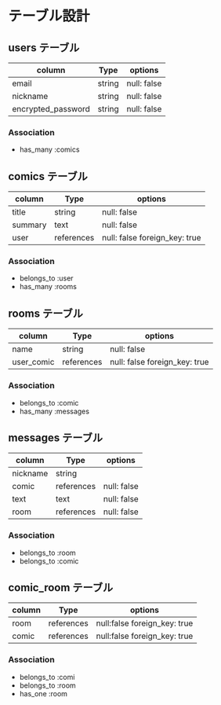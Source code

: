 # テーブル設計

## users テーブル
| column             | Type   | options     |
| ------------------ | ------ | ----------- |
| email              | string | null: false |
| nickname           | string | null: false |
| encrypted_password | string | null: false |

### Association
- has_many :comics




## comics テーブル
| column  | Type       | options                       |
| ------- | -----------| ----------------------------- |
| title   | string     | null: false                   |
| summary | text       | null: false                   |
| user    | references | null: false foreign_key: true |
 


### Association
- belongs_to :user
- has_many :rooms


## rooms テーブル
| column      | Type       | options                       |
| ----------- | ---------- | ----------------------------- |
| name        | string     | null: false                   |
| user_comic  | references | null: false foreign_key: true |


### Association
- belongs_to :comic
- has_many :messages





## messages テーブル
| column      | Type       | options     |
| ------------| ---------- | ----------- |
| nickname    | string     |             |
| comic       | references | null: false |
| text        | text       | null: false |
| room        | references | null: false |

### Association
- belongs_to :room
- belongs_to :comic




## comic_room テーブル
| column | Type       | options                       |
| ------ | ---------- | ----------------------------- |
| room   | references | null:false  foreign_key: true | 
| comic  | references | null:false  foreign_key: true | 

### Association
- belongs_to :comi
- belongs_to :room
- has_one :room